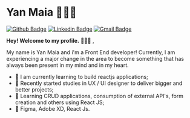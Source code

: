 
<!--
### Hi there 👋
**yanmaiaa/yanmaiaa** is a ✨ _special_ ✨ repository because its `README.md` (this file) appears on your GitHub profile.

Here are some ideas to get you started:

- 🔭 I’m currently working on ...
- 🌱 I’m currently learning ...
- 👯 I’m looking to collaborate on ...
- 🤔 I’m looking for help with ...
- 💬 Ask me about ...
- 📫 How to reach me: ...
- 😄 Pronouns: ...
- ⚡ Fun fact: ...
-->
# **Yan Maia 👨🏽‍💻**
[![Github Badge](https://img.shields.io/badge/-Github-000?style=flat-square&logo=Github&logoColor=white&link=https://github.com/lucasgdb)](https://github.com/yanmaiaa)
[![Linkedin Badge](https://img.shields.io/badge/-LinkedIn-blue?style=flat-square&logo=Linkedin&logoColor=white&link=https://www.linkedin.com/in/rebeccamanzi/)](https://www.linkedin.com/in/yan-maia-b09546119/)
[![Gmail Badge](https://img.shields.io/badge/-Gmail-c14438?style=flat-square&logo=Gmail&logoColor=white&link=mailto:rebeccamanzi@gmail.com)](mailto:yandamasceno01@gmail.com)


**Hey! Welcome to my profile.** 🙋🏽‍♂️ ,


My name is Yan Maia and i'm a Front End developer! Currently, I am experiencing a major change in the area to become something that has always been present in my mind and in my heart.

- 🔭 I am currently learning to build reactjs applications; 
- 🚀 Recently started studies in UX / UI designer to deliver bigger and better projects;
- 🌱 Learning CRUD applications, consumption of external API's, form creation and others using React JS; 
- 💪 Figma, Adobe XD, React Js.
